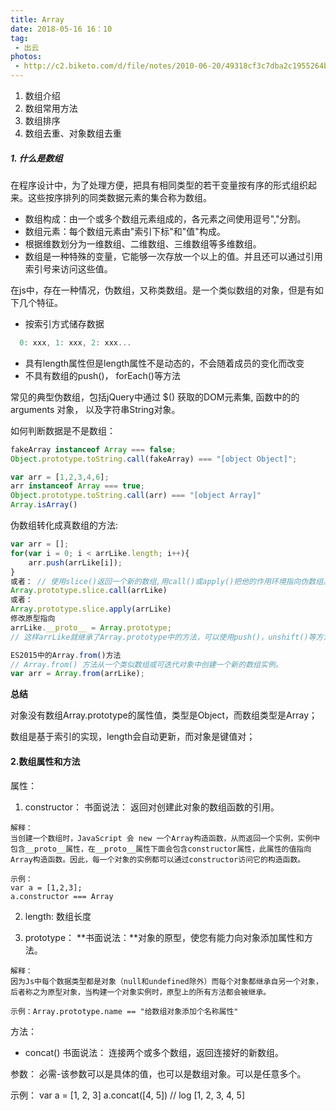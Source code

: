 ```yaml
---
title: Array
date: 2018-05-16 16：10
tag:
 - 出云
photos:
 - http://c2.biketo.com/d/file/notes/2010-06-20/49318cf3c7dba2c1955264be5f608adb.jpg
---
```


<!-- 引言（简介） -->
  1. 数组介绍
  2. 数组常用方法
  3. 数组排序
  4. 数组去重、对象数组去重
<!--more-->

<!-- 详细内容 -->
##### 1. 什么是数组 
  在程序设计中，为了处理方便，把具有相同类型的若干变量按有序的形式组织起来。这些按序排列的同类数据元素的集合称为数组。
   - 数组构成：由一个或多个数组元素组成的，各元素之间使用逗号","分割。
   - 数组元素：每个数组元素由"索引下标"和"值"构成。
   - 根据维数划分为一维数组、二维数组、三维数组等多维数组。
   - 数组是一种特殊的变量，它能够一次存放一个以上的值。并且还可以通过引用索引号来访问这些值。
  
  在js中，存在一种情况，伪数组，又称类数组。是一个类似数组的对象，但是有如下几个特征。

  - 按索引方式储存数据
```js
  0: xxx, 1: xxx, 2: xxx...
```
  - 具有length属性但是length属性不是动态的，不会随着成员的变化而改变
  - 不具有数组的push()， forEach()等方法

  常见的典型伪数组，包括jQuery中通过 $() 获取的DOM元素集, 函数中的的 arguments 对象， 以及字符串String对象。

  如何判断数据是不是数组：
  ```js
  fakeArray instanceof Array === false;
  Object.prototype.toString.call(fakeArray) === "[object Object]";
  
  var arr = [1,2,3,4,6];
  arr instanceof Array === true;
  Object.prototype.toString.call(arr) === "[object Array]"
  Array.isArray()
  ```

  伪数组转化成真数组的方法:
  ```js
  var arr = [];
  for(var i = 0; i < arrLike.length; i++){
      arr.push(arrLike[i]);
  }
  或者： // 使用slice()返回一个新的数组,用call()或apply()把他的作用环境指向伪数组。
  Array.prototype.slice.call(arrLike)
  或者：
  Array.prototype.slice.apply(arrLike)
  修改原型指向
  arrLike.__proto__ = Array.prototype;
  // 这样arrLike就继承了Array.prototype中的方法，可以使用push()，unshift()等方法了，length值也会随之动态改变。 另外这种直接修改原型链的方法，还会保留下伪数组中的所有属性，包括不是索引值的属性。

  ES2015中的Array.from()方法
  // Array.from() 方法从一个类似数组或可迭代对象中创建一个新的数组实例。
  var arr = Array.from(arrLike);
  ```
  <b>总结</b>

  对象没有数组Array.prototype的属性值，类型是Object，而数组类型是Array；

  数组是基于索引的实现，length会自动更新，而对象是键值对；

#### 2.数组属性和方法
属性：
  1. constructor：
    书面说法：
    返回对创建此对象的数组函数的引用。

    解释：
    当创建一个数组时，JavaScript 会 new 一个Array构造函数，从而返回一个实例，实例中包含__proto__属性，在__proto__属性下面会包含constructor属性，此属性的值指向Array构造函数。因此，每一个对象的实例都可以通过constructor访问它的构造函数。

    示例：
    var a = [1,2,3];
    a.constructor === Array

  2. length:  数组长度

  3. prototype：
    **书面说法：**对象的原型，使您有能力向对象添加属性和方法。

    解释：
    因为Js中每个数据类型都是对象（null和undefined除外）而每个对象都继承自另一个对象，后者称之为原型对象，当构建一个对象实例时，原型上的所有方法都会被继承。

    示例：Array.prototype.name == "给数组对象添加个名称属性"
方法：
  - concat()
  书面说法：
  连接两个或多个数组，返回连接好的新数组。

  参数：
  必需-该参数可以是具体的值，也可以是数组对象。可以是任意多个。

  示例：
  var a = [1, 2, 3]
  a.concat([4, 5]) // log [1, 2, 3, 4, 5]
